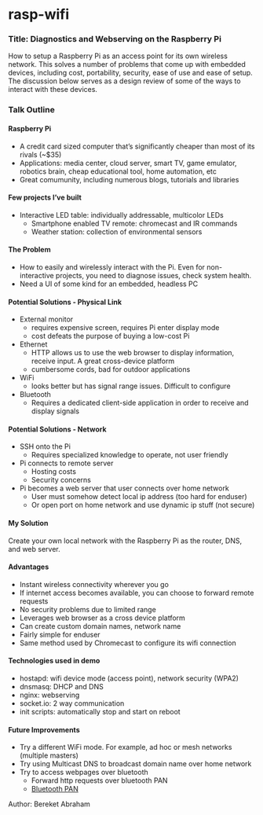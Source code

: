 # rasp-wifi

### Title: Diagnostics and Webserving on the Raspberry Pi
How to setup a Raspberry Pi as an access point for its own wireless network. This solves a number of problems that come up with embedded devices, including cost, portability, security, ease of use and ease of setup. The discussion below serves as a design review of some of the ways to interact with these devices.


### Talk Outline

#### Raspberry Pi
 * A credit card sized computer that’s significantly cheaper than most of its rivals (~$35)
 * Applications: media center, cloud server, smart TV, game emulator, robotics brain, cheap educational tool, home automation, etc
 * Great comumunity, including numerous blogs, tutorials and libraries

#### Few projects I’ve built
 * Interactive LED table: individually addressable, multicolor LEDs
   * Smartphone enabled TV remote: chromecast and IR commands
   * Weather station: collection of environmental sensors

#### The Problem
 * How to easily and wirelessly interact with the Pi. Even for non-interactive projects, you need to diagnose issues, check system health. 
 * Need a UI of some kind for an embedded, headless PC

#### Potential Solutions - Physical Link
 * External monitor
   * requires expensive screen, requires Pi enter display mode
   * cost defeats the purpose of buying a low-cost Pi
 * Ethernet
   * HTTP allows us to use the web browser to display information, receive input. A great cross-device platform
   * cumbersome cords, bad for outdoor applications
 * WiFi
   * looks better but has signal range issues. Difficult to configure
 * Bluetooth
   * Requires a dedicated client-side application in order to receive and display signals

#### Potential Solutions - Network
 * SSH onto the Pi
   * Requires specialized knowledge to operate, not user friendly
 * Pi connects to remote server
   * Hosting costs
   * Security concerns
 * Pi becomes a web server that user connects over home network
   * User must somehow detect local ip address (too hard for enduser)
   * Or open port on home network and use dynamic ip stuff (not secure)

#### My Solution
Create your own local network with the Raspberry Pi as the router, DNS, and web server.

#### Advantages
 * Instant wireless connectivity wherever you go
 * If internet access becomes available, you can choose to forward remote requests
 * No security problems due to limited range
 * Leverages web browser as a cross device platform
 * Can create custom domain names, network name
 * Fairly simple for enduser
 * Same method used by Chromecast to configure its wifi connection

#### Technologies used in demo
 * hostapd: wifi device mode (access point), network security (WPA2)
 * dnsmasq: DHCP and DNS
 * nginx: webserving
 * socket.io: 2 way communication
 * init scripts: automatically stop and start on reboot

#### Future Improvements
 * Try a different WiFi mode. For example, ad hoc or mesh networks (multiple masters)
 * Try using Multicast DNS to broadcast domain name over home network
 * Try to access webpages over bluetooth
   * Forward http requests over bluetooth PAN
   * [Bluetooth PAN](http://notes.pitfall.org/ip-over-bluetooth-to-a-raspberry-pi.html)


Author: Bereket Abraham
